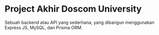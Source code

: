 # Project Akhir Doscom University
Sebuah backend atau API yang sederhana, yang dibangun menggunakan Express JS, MySQL, dan Prisma ORM.
